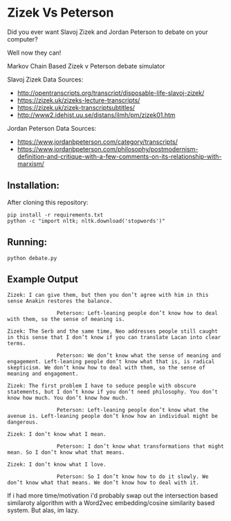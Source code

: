 # Zizek Vs Peterson

Did you ever want Slavoj Zizek and Jordan Peterson to debate on your computer?

Well now they can!


Markov Chain Based Zizek v Peterson debate simulator

Slavoj Zizek Data Sources:
 - http://opentranscripts.org/transcript/disposable-life-slavoj-zizek/
 - https://zizek.uk/zizeks-lecture-transcripts/
 - https://zizek.uk/zizek-transcriptsubtitles/
 - http://www2.idehist.uu.se/distans/ilmh/pm/zizek01.htm


Jordan Peterson Data Sources:
 - https://www.jordanbpeterson.com/category/transcripts/
 - https://www.jordanbpeterson.com/philosophy/postmodernism-definition-and-critique-with-a-few-comments-on-its-relationship-with-marxism/


## Installation:

After cloning this repository:

```
pip install -r requirements.txt
python -c "import nltk; nltk.download('stopwords')"
```

## Running:

```
python debate.py
```

## Example Output

```
Zizek: I can give them, but then you don’t agree with him in this sense Anakin restores the balance.

				Peterson: Left-leaning people don’t know how to deal with them, so the sense of meaning is.

Zizek: The Serb and the same time, Neo addresses people still caught in this sense that I don’t know if you can translate Lacan into clear terms.

				Peterson: We don’t know what the sense of meaning and engagement. Left-leaning people don’t know what that is, is radical skepticism. We don’t know how to deal with them, so the sense of meaning and engagement.

Zizek: The first problem I have to seduce people with obscure statements, but I don’t know if you don’t need philosophy. You don’t know how much. You don’t know how much.

				Peterson: Left-leaning people don’t know what the avenue is. Left-leaning people don’t know how an individual might be dangerous.

Zizek: I don’t know what I mean.

				Peterson: I don’t know what transformations that might mean. So I don’t know what that means.

Zizek: I don’t know what I love.

				Peterson: So I don’t know how to do it slowly. We don’t know what that means. We don’t know how to deal with it.
```

If i had more time/motivation i'd probably swap out the intersection based similaroty algorithm with a Word2vec embedding/cosine similarity
based system. But alas, im lazy.
